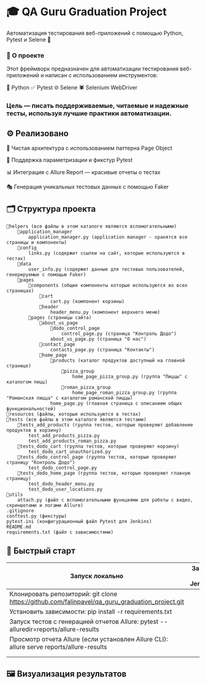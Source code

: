 # 🎓 QA Guru Graduation Project
Автоматизация тестирования веб-приложений с помощью Python, Pytest и Selene 🚀

### 📖 О проекте
Этот фреймворк предназначен для автоматизации тестирования веб-приложений и написан с использованием инструментов:

🐍 Python
✅ Pytest
🌐 Selene
🕷️ Selenium WebDriver

### Цель — писать поддерживаемые, читаемые и надежные тесты, используя лучшие практики автоматизации.

## ⚙️ Реализовано
📂 Чистая архитектура с использованием паттерна Page Object

🧪 Поддержка параметризации и фикстур Pytest

📊 Интеграция с Allure Report — красивые отчеты о тестах

🎭 Генерация уникальных тестовых данных с помощью Faker

## 🗂️ Структура проекта

    📁helpers (все файлы в этом каталоге являются вспомогательными)
        📁application_manager
            application_manager.py (application manager - хранятся все страницы и компоненты)
        📁config
            links.py (содержит ссылки на сайт, которые используются в тестах)
        📁data
            user_info.py (содержит данные для тестовых пользователей, генерируемые с помощью Faker)
        📁pages
            📁components (общие компоненты которые используются во всех страницах)
                📁cart
                    cart.py (компонент корзины)
                📁header
                    header_menu.py (компонент верхнего меню)
            📁pages (страницы сайта)
                📁about_us_page
                    📁dodo_control_page
                        control_page.py (страница "Контроль Додо")
                    about_us_page.py (страница "О нас")
                📁contact_page
                    contacts_page.py (страница "Контакты")
                📁home_page
                    📁products (каталог продуктов доступный на главной странице)
                        📁pizza_group
                            home_page_pizza_group.py (группа "Пиццы" с каталогом пицц)
                        📁roman_pizza_group
                            home_page_roman_pizza_group.py (группа "Романская пицца" с каталогом романской пиццы)
                    home_page.py (главная страница с описанием общих функциональностей)
    📁resources (файлы, которые используются в тестах)
    📁tests (все файлы в этом каталоге являются тестами)
        📁tests_add_products (группа тестов, которые проверяют добавление продуктов в корзину)
            test_add_products_pizza.py
            test_add_products_roman_pizza.py
        📁tests_dodo_cart (группа тестов, которые проверяют корзину)
            test_dodo_cart_unauthorized.py
        📁tests_dodo_control_page (группа тестов, которые проверяют страницу "Контроль Додо")
            test_dodo_control_page.py
        📁tests_dodo_home_page (группа тестов, которые проверяют главную страницу)
            test_dodo_header_menu.py
            test_dodo_user_locations.py
    📁utils
        attach.py (файл с вспомогательными функциями для работы с видео, скриншотами и логами Allure)
    .gitignore
    conftest.py (фикстуры)
    pytest.ini (конфигурационный файл Pytest для Jenkins)
    README.md
    requirements.txt (файл с зависимостями)

## 🏃 Быстрый старт

| Запуск локально                                                                                |Запуск в Jenkins | 
|------------------------------------------------------------------------------------------------|---------------:|
| Клонировать репозиторий: git clone https://github.com/falinpavel/qa_guru_graduation_project.git |  |
| Установить зависимости: pip install -r requirements.txt                                        |  |
| Запуск тестов с генерацией отчетов Allure: pytest --alluredir=reports/allure-results           |  |
| Просмотр отчета Allure (если установлен Allure CLI): allure serve reports/allure-results                                          |  |
|                                                                                                |  |
|                                                                                                |  |

## 🖼️ Визуализация результатов
